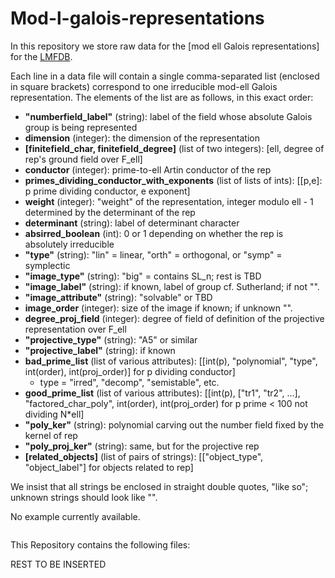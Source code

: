 # Mod-l-galois-representations

In this repository we store raw data for the [mod ell Galois representations]  for the [LMFDB](https://github.com/LMFDB/lmfdb).

Each line in a data file will contain a single comma-separated list (enclosed in square brackets) correspond to one irreducible mod-ell Galois representation. The elements of the list are as follows, in this exact order:

* **"numberfield_label"** (string): label of the field whose absolute Galois group is being represented
* **dimension** (integer): the dimension of the representation
* **[finitefield_char, finitefield_degree]** (list of two integers): [ell, degree of rep's ground field over F_ell]
* **conductor** (integer): prime-to-ell Artin conductor of the rep
* **primes_dividing_conductor_with_exponents** (list of lists of ints): [[p,e]: p prime dividing conductor, e exponent]
* **weight** (integer): "weight" of the representation, integer modulo ell - 1 determined by the determinant of the rep
* **determinant** (string): label of determinant character
* **absirred_boolean** (int): 0 or 1 depending on whether the rep is absolutely irreducible
* **"type"** (string): "lin" = linear, "orth" = orthogonal, or "symp" = symplectic 
* **"image_type"** (string): "big" = contains SL_n; rest is TBD
* **"image_label"** (string): if known, label of group cf. Sutherland; if not "". 
* **"image_attribute"** (string): "solvable" or TBD
* **image_order** (integer): size of the image if known; if unknown "". 
* **degree_proj_field** (integer): degree of field of definition of the projective representation over F_ell
* **"projective_type"** (string): "A5" or similar
* **"projective_label"** (string): if known
* **bad_prime_list** (list of various attributes): [[int(p), "polynomial", "type", int(order), int(proj_order)] for p dividing conductor]
  * type = "irred", "decomp", "semistable", etc. 
* **good_prime_list** (list of various attributes): [[int(p), ["tr1", "tr2", ...], "factored_char_poly", int(order), int(proj_order) for p prime < 100 not dividing N*ell]
* **"poly_ker"** (string): polynomial carving out the number field fixed by the kernel of rep
* **"poly_proj_ker"** (string): same, but for the projective rep
* **[related_objects]** (list of pairs of strings): [["object_type", "object_label"] for objects related to rep]

We insist that all strings be enclosed in straight double quotes, "like so"; unknown strings should look like "".

No example currently available.
```

```

This Repository contains the following files:

REST TO BE INSERTED 
